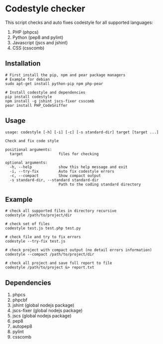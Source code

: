 # Codestyle checker

This script checks and auto fixes codestyle for all supported languages:

1. PHP (phpcs)
2. Python (pep8 and pylint)
3. Javascript (jscs and jshint)
4. CSS (csscomb)

## Installation

```
# First install the pip, npm and pear package managers
# Example for debian
sudo apt-get install python-pip npm php-pear

# Install codestyle and dependencies
pip install codestyle
npm install -g jshint jscs-fixer csscomb
pear install PHP_CodeSniffer
```

## Usage

```
usage: codestyle [-h] [-i] [-c] [-s standard-dir] target [target ...]

Check and fix code style

positional arguments:
  target                files for checking

optional arguments:
  -h, --help            show this help message and exit
  -i, --try-fix         Auto fix codestyle errors
  -c, --compact         Show compact output
  -s standard-dir, --standard standard-dir
                        Path to the coding standard directory
```

## Example

```
# check all supported files in directory recursive
codestyle /path/to/project/dir

# check set of files
codestyle test.js test.php test.py

# check file and try to fix errors
codestyle --try-fix test.js

# check project with compact output (no detail errors information)
codestyle --compact /path/to/project/dir

# check all project and save full report to file
codestyle /path/to/project &> report.txt
```

## Dependencies

1. phpcs
2. phpcbf
3. jshint (global nodejs package)
4. jscs-fixer (global nodejs package)
5. jscs (global nodejs package)
7. pep8
8. autopep8
9. pylint
10. csscomb

